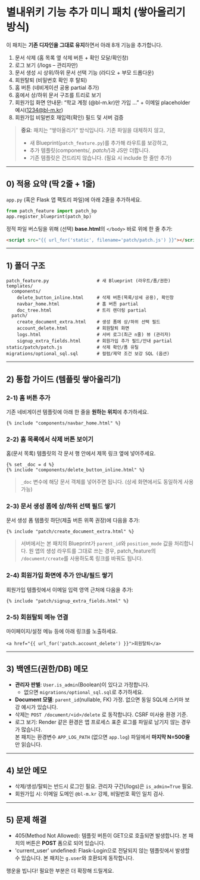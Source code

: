 
# 별내위키 기능 추가 미니 패치 (쌓아올리기 방식)

이 패치는 **기존 디자인을 그대로 유지**하면서 아래 8개 기능을 추가합니다.

1. 문서 삭제 (홈 목록 옆 삭제 버튼 + 확인 모달/확인창)
2. 로그 보기 (/logs – 관리자만)
3. 문서 생성 시 상위/하위 문서 선택 기능 (라디오 + 부모 드롭다운)
4. 회원탈퇴 (비밀번호 확인 후 탈퇴)
5. 홈 버튼 (네비게이션 공용 partial 추가)
6. 홈에서 상/하위 문서 구조를 트리로 보기
7. 회원가입 화면 안내문: “학교 계정 (@bl-m.kr)만 가입 …” + 이메일 placeholder 예시(1234@bl-m.kr)
8. 회원가입 비밀번호 재입력(확인) 필드 및 서버 검증

> **중요**: 패치는 “쌓아올리기” 방식입니다. 기존 파일을 대체하지 않고,  
> - 새 Blueprint(`patch_feature.py`)를 추가해 라우트를 보강하고,  
> - 추가 템플릿(components/*, patch/*)과 JS만 더합니다.  
> - 기존 템플릿은 건드리지 않습니다. (필요 시 include 한 줄만 추가)

---

## 0) 적용 요약 (딱 2줄 + 1줄)

`app.py` (혹은 Flask 앱 팩토리 파일)에 아래 2줄을 추가하세요.

```python
from patch_feature import patch_bp
app.register_blueprint(patch_bp)
```

정적 파일 버스팅을 위해 (선택) **base.html**의 `</body>` 바로 위에 한 줄 추가:

```html
<script src="{{ url_for('static', filename='patch/patch.js') }}"></script>
```

---

## 1) 폴더 구조

```
patch_feature.py                  # 새 Blueprint (라우트/폼/권한)
templates/
  components/
    delete_button_inline.html     # 삭제 버튼(목록/상세 공용), 확인창
    navbar_home.html              # 홈 버튼 partial
    doc_tree.html                 # 트리 렌더링 partial
  patch/
    create_document_extra.html    # 생성 폼에 상/하위 선택 필드
    account_delete.html           # 회원탈퇴 화면
    logs.html                     # 서버 로그(최근 n줄) 뷰 (관리자)
    signup_extra_fields.html      # 회원가입 추가 필드/안내 partial
static/patch/patch.js             # 삭제 확인/폼 유틸
migrations/optional_sql.sql       # 컬럼/제약 조건 보강 SQL (옵션)
```

---

## 2) 통합 가이드 (템플릿 쌓아올리기)

### 2-1) 홈 버튼 추가
기존 네비게이션 템플릿에 아래 한 줄을 **원하는 위치**에 추가하세요.

```jinja2
{% include "components/navbar_home.html" %}
```

### 2-2) 홈 목록에서 삭제 버튼 보이기
홈(문서 목록) 템플릿의 각 문서 행 안에서 제목 링크 옆에 넣어주세요.

```jinja2
{% set _doc = d %}
{% include "components/delete_button_inline.html" %}
```

> `_doc` 변수에 해당 문서 객체를 넣어주면 됩니다. (상세 화면에서도 동일하게 사용 가능)

### 2-3) 문서 생성 폼에 상/하위 선택 필드 쌓기
문서 생성 폼 템플릿 하단(제출 버튼 위쪽 권장)에 다음을 추가:

```jinja2
{% include "patch/create_document_extra.html" %}
```

> 서버에서는 본 패치의 Blueprint가 `parent_id`와 `position_mode` 값을 처리합니다.
> 원 앱의 생성 라우트를 그대로 쓰는 경우, patch_feature의 `/document/create`를 사용하도록 링크를 바꿔도 됩니다.

### 2-4) 회원가입 화면에 추가 안내/필드 쌓기
회원가입 템플릿에서 이메일 입력 영역 근처에 다음을 추가:

```jinja2
{% include "patch/signup_extra_fields.html" %}
```

### 2-5) 회원탈퇴 메뉴 연결
마이페이지/설정 메뉴 등에 아래 링크를 노출하세요.

```jinja2
<a href="{{ url_for('patch.account_delete') }}">회원탈퇴</a>
```

---

## 3) 백엔드(권한/DB) 메모

- **관리자 판별**: `User.is_admin`(Boolean)이 있다고 가정합니다.
  - 없으면 `migrations/optional_sql.sql`로 추가하세요.
- **Document 모델**: `parent_id`(nullable, FK) 가정. 없으면 동일 SQL에 스키마 보강 예시가 있습니다.
- 삭제는 `POST /document/<id>/delete` 로 동작합니다. CSRF 미사용 환경 기준.
- 로그 보기: Render 같은 환경은 앱 프로세스 표준 로그를 파일로 남기지 않는 경우가 많습니다.  
  본 패치는 환경변수 `APP_LOG_PATH` (없으면 `app.log`) 파일에서 **마지막 N=500줄**만 읽습니다.

---

## 4) 보안 메모

- 삭제/생성/탈퇴는 반드시 로그인 필요. 관리자 구간(/logs)은 `is_admin=True` 필요.
- 회원가입 시: 이메일 도메인 `@bl-m.kr` 강제, 비밀번호 확인 일치 검사.

---

## 5) 문제 해결

- 405(Method Not Allowed): 템플릿 버튼이 GET으로 호출되면 발생합니다. 본 패치의 버튼은 **POST** 폼으로 되어 있습니다.
- 'current_user' undefined: Flask-Login으로 전달되지 않는 템플릿에서 발생할 수 있습니다. 본 패치는 `g.user`와 호환되게 동작합니다.

행운을 빕니다! 필요한 부분은 더 확장해 드릴게요.
